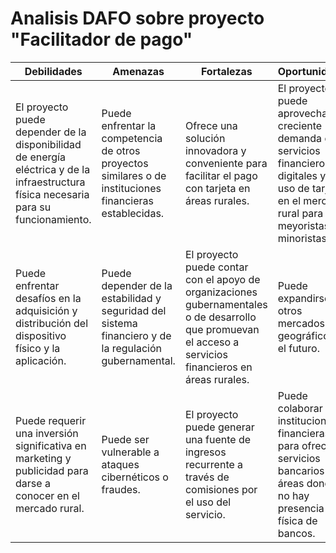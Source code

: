 # Analisis DAFO sobre proyecto "Facilitador de pago"

| Debilidades                                                                                                                           | Amenazas                                                                                                 | Fortalezas                                                                                                                                                | Oportunidades                                                                                                                                               |
|---------------------------------------------------------------------------------------------------------------------------------------|----------------------------------------------------------------------------------------------------------|-----------------------------------------------------------------------------------------------------------------------------------------------------------|-------------------------------------------------------------------------------------------------------------------------------------------------------------|
| El proyecto puede depender de la disponibilidad de energía eléctrica y de la infraestructura física necesaria para su funcionamiento. | Puede enfrentar la competencia de otros proyectos similares o de instituciones financieras establecidas. | Ofrece una solución innovadora y conveniente para facilitar el pago con tarjeta en áreas rurales.                                                         | El proyecto puede aprovechar la creciente demanda de servicios financieros digitales y el uso de tarjetas en el mercado rural para meyoristas y minoristas. |
| Puede enfrentar desafíos en la adquisición y distribución del dispositivo físico y la aplicación.                                     | Puede depender de la estabilidad y seguridad del sistema financiero y de la regulación gubernamental.    | El proyecto puede contar con el apoyo de organizaciones gubernamentales o de desarrollo que promuevan el acceso a servicios financieros en áreas rurales. | Puede expandirse a otros mercados geográficos en el futuro.                                                                                                 |
| Puede requerir una inversión significativa en marketing y publicidad para darse a conocer en el mercado rural.                        | Puede ser vulnerable a ataques cibernéticos o fraudes.                                                   | El proyecto puede generar una fuente de ingresos recurrente a través de comisiones por el uso del servicio.                                               | Puede colaborar con instituciones financieras para ofrecer servicios bancarios en áreas donde no hay presencia física de bancos.                            |
